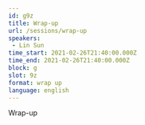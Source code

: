 ```yaml
---
id: g9z
title: Wrap-up
url: /sessions/wrap-up
speakers:
 - Lin Sun
time_start: 2021-02-26T21:40:00.000Z
time_end: 2021-02-26T21:40:00.000Z
block: g
slot: 9z
format: wrap up
language: english
---
```


Wrap-up